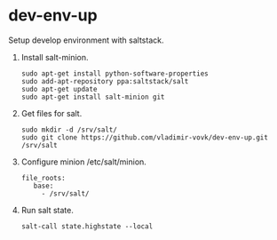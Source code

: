 dev-env-up
==========

Setup develop environment with saltstack.

1. Install salt-minion.
   ```
   sudo apt-get install python-software-properties
   sudo add-apt-repository ppa:saltstack/salt
   sudo apt-get update
   sudo apt-get install salt-minion git
   ```

2. Get files for salt.
   ```
   sudo mkdir -d /srv/salt/
   sudo git clone https://github.com/vladimir-vovk/dev-env-up.git /srv/salt
   ```

3. Configure minion /etc/salt/minion.
   ```
   file_roots:
      base:
        - /srv/salt/
   ```
  
4. Run salt state.
   ```
   salt-call state.highstate --local
   ```